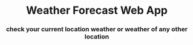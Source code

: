 <h1 align="center">Weather Forecast Web App</h1>
<h3 align="center">check your current location weather or weather of any other location </h3>

